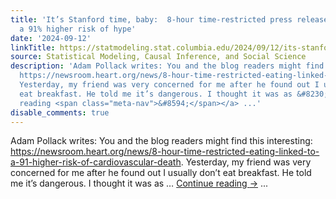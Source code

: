 ```yaml
---
title: 'It’s Stanford time, baby:  8-hour time-restricted press releases linked to
  a 91% higher risk of hype'
date: '2024-09-12'
linkTitle: https://statmodeling.stat.columbia.edu/2024/09/12/its-stanford-time-baby-8-hour-time-restricted-press-releases-linked-to-a-91-higher-risk-of-hype/
source: Statistical Modeling, Causal Inference, and Social Science
description: 'Adam Pollack writes: You and the blog readers might find this interesting:
  https://newsroom.heart.org/news/8-hour-time-restricted-eating-linked-to-a-91-higher-risk-of-cardiovascular-death.
  Yesterday, my friend was very concerned for me after he found out I usually don’t
  eat breakfast. He told me it’s dangerous. I thought it was as &#8230; <a href="https://statmodeling.stat.columbia.edu/2024/09/12/its-stanford-time-baby-8-hour-time-restricted-press-releases-linked-to-a-91-higher-risk-of-hype/">Continue
  reading <span class="meta-nav">&#8594;</span></a> ...'
disable_comments: true
---
```

Adam Pollack writes: You and the blog readers might find this interesting: https://newsroom.heart.org/news/8-hour-time-restricted-eating-linked-to-a-91-higher-risk-of-cardiovascular-death. Yesterday, my friend was very concerned for me after he found out I usually don’t eat breakfast. He told me it’s dangerous. I thought it was as &#8230; <a href="https://statmodeling.stat.columbia.edu/2024/09/12/its-stanford-time-baby-8-hour-time-restricted-press-releases-linked-to-a-91-higher-risk-of-hype/">Continue reading <span class="meta-nav">&#8594;</span></a> ...